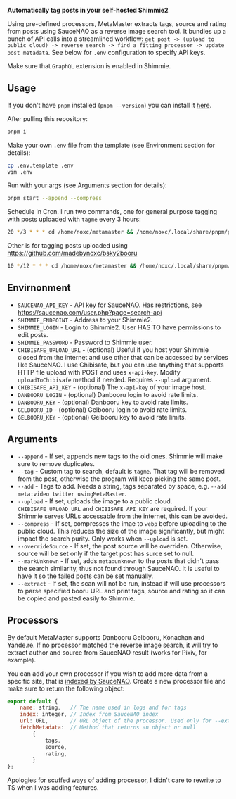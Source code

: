 **Automatically tag posts in your self-hosted Shimmie2**

Using pre-defined processors, MetaMaster extracts tags, source and rating from posts using SauceNAO as a reverse image search tool. It bundles up a bunch of API calls into a streamlined workflow: `get post -> (upload to public cloud) -> reverse search -> find a fitting processor -> update post metadata`. See below for `.env` configuration to specify API keys.

Make sure that `GraphQL` extension is enabled in Shimmie.

## Usage

If you don't have `pnpm` installed (`pnpm --version`) you can install it [here](https://pnpm.io/installation).

After pulling this repository:

```sh
pnpm i
```

Make your own `.env` file from the template (see Environment section for details):

```sh
cp .env.template .env
vim .env
```

Run with your args (see Arguments section for details):

```sh
pnpm start --append --compress
```

Schedule in Cron. I run two commands, one for general purpose tagging with posts uploaded with `tagme` every 3 hours:

```sh
20 */3 * * * cd /home/noxc/metamaster && /home/noxc/.local/share/pnpm/pnpm start --append --upload --compress --markUnknown >> ./general-run.log 2>&1 
```

Other is for tagging posts uploaded using https://github.com/madebynoxc/bsky2booru

```sh
10 */12 * * * cd /home/noxc/metamaster && /home/noxc/.local/share/pnpm/pnpm start --append --upload --compress --tag="bluesky" --add="meta:bluesky" >> ./bsky-run.log 2>&1
```

## Envirnonment

- `SAUCENAO_API_KEY` - API key for SauceNAO. Has restrictions, see https://saucenao.com/user.php?page=search-api
- `SHIMMIE_ENDPOINT` - Address to your Shimmie2.
- `SHIMMIE_LOGIN` - Login to Shimmie2. User HAS TO have permissions to edit posts. 
- `SHIMMIE_PASSWORD` - Password to Shimmie user. 
- `CHIBISAFE_UPLOAD_URL` - (optional) Useful if you host your Shimmie closed from the internet and use other that can be accessed by services like SauceNAO. I use Chibisafe, but you can use anything that supports HTTP file upload with POST and uses `x-api-key`. Modify `uploadToChibisafe` method if needed. Requires `--upload` argument.
- `CHIBISAFE_API_KEY` - (optional) The `x-api-key` of your image host.
- `DANBOORU_LOGIN` - (optional) Danbooru login to avoid rate limits.
- `DANBOORU_KEY` - (optional) Danbooru key to avoid rate limits.
- `GELBOORU_ID` - (optional) Gelbooru login to avoid rate limits.
- `GELBOORU_KEY` - (optional) Gelbooru key to avoid rate limits.

## Arguments

- `--append` - If set, appends new tags to the old ones. Shimmie will make sure to remove duplicates.
- `--tag` - Custom tag to search, default is `tagme`. That tag will be removed from the post, otherwise the program will keep picking the same post.
- `--add` - Tags to add. Needs a string, tags separated by space, e.g. `--add meta:video twitter usingMetaMaster`.
- `--upload` - If set, uploads the image to a public cloud. `CHIBISAFE_UPLOAD_URL` and `CHIBISAFE_API_KEY` are required. If your Shimmie serves URLs accessable from the internet, this can be avoided.
- `--compress` - If set, compresses the imae to `webp` before uploading to the public cloud. This reduces the size of the image significantly, but might impact the search purity. Only works when `--upload` is set.
- `--overrideSource` - If set, the post source will be overriden. Otherwise, source will be set only if the target post has surce set to null.
- `--markUnknown` - If set, adds `meta:unknown` to the posts that didn't pass the search similarity, thus not found through SauceNAO. It is useful to have it so the failed posts can be set manually.
- `--extract` - If set, the scan will not be run, instead if will use processors to parse specified booru URL and print tags, source and rating so it can be copied and pasted easily to Shimmie.

## Processors

By default MetaMaster supports Danbooru Gelbooru, Konachan and Yande.re. If no processor matched the reverse image search, it will try to extract author and source from SauceNAO result (works for Pixiv, for example).

You can add your own processor if you wish to add more data from a specific site, that is [indexed by SauceNAO](https://saucenao.com/tools/examples/api/index_details.txt). Create a new processor file and make sure to return the following object:

```js
export default {
    name: string,   // The name used in logs and for tags
    index: integer, // Index from SauceNAO index
    url: URL,       // URL object of the processor. Used only for --extract
    fetchMetadata:  // Method that returns an object or null
        {
            tags,
            source,
            rating,
        } 
};
```

Apologies for scuffed ways of adding processor, I didn't care to rewrite to TS when I was adding features.
